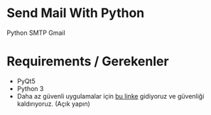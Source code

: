 # Send Mail With Python
Python SMTP Gmail

# Requirements / Gerekenler

- PyQt5
- Python 3
- Daha az güvenli uygulamalar için [bu linke][2] gidiyoruz ve güvenliği
kaldırıyoruz. (Açık yapın)

[2]: https://myaccount.google.com/lesssecureapps
